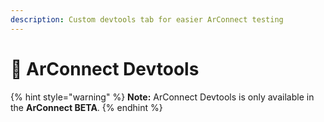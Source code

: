 ```yaml
---
description: Custom devtools tab for easier ArConnect testing
---
```


# 🦔 ArConnect Devtools

{% hint style="warning" %}
**Note:** ArConnect Devtools is only available in the **ArConnect BETA**.
{% endhint %}
